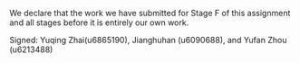 We declare that the work we have submitted for Stage F of this assignment and all stages before it is entirely our own work.

Signed: Yuqing Zhai(u6865190), Jianghuhan (u6090688), and Yufan Zhou (u6213488)
